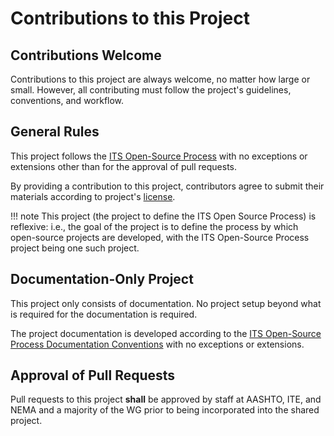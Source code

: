 # Contributions to this Project

## Contributions Welcome
Contributions to this project are always welcome, no matter how large or small. However, all contributing must follow the project's guidelines, conventions, and workflow. 

## General Rules
This project follows the [ITS Open-Source Process](https://k-vaughn.github.io/ITS-open-source/) with no exceptions or extensions other than for the approval of pull requests.

By providing a contribution to this project, contributors agree to submit their materials according to project's [license](LICENSE.md).

!!! note
    This project (the project to define the ITS Open Source Process) is reflexive: i.e., the goal of the project is to define the process by which open-source projects are developed, with the ITS Open-Source Process project being one such project.

## Documentation-Only Project
This project only consists of documentation. No project setup beyond what is required for the documentation is required.

The project documentation is developed according to the [ITS Open-Source Process Documentation Conventions](https://k-vaughn.github.io/ITS-open-source/documentation-conventions/) with no exceptions or extensions.

## Approval of Pull Requests

Pull requests to this project **shall** be approved by staff at AASHTO, ITE, and NEMA and a majority of the WG  prior to being incorporated into the shared project.